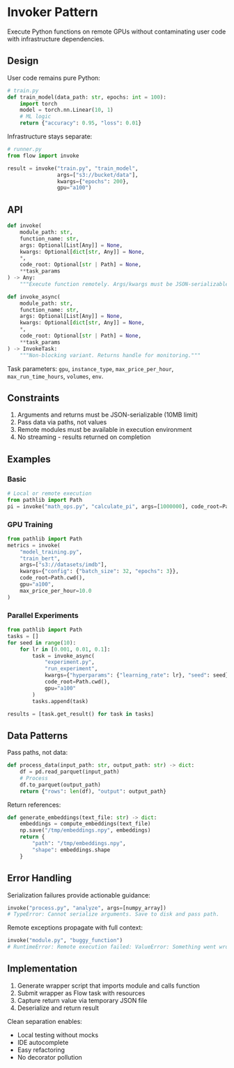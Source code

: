 # Invoker Pattern

Execute Python functions on remote GPUs without contaminating user code with infrastructure dependencies.

## Design

User code remains pure Python:

```python
# train.py
def train_model(data_path: str, epochs: int = 100):
    import torch
    model = torch.nn.Linear(10, 1)
    # ML logic
    return {"accuracy": 0.95, "loss": 0.01}
```

Infrastructure stays separate:

```python
# runner.py
from flow import invoke

result = invoke("train.py", "train_model", 
                args=["s3://bucket/data"],
                kwargs={"epochs": 200},
                gpu="a100")
```

## API

```python
def invoke(
    module_path: str,
    function_name: str,
    args: Optional[List[Any]] = None,
    kwargs: Optional[dict[str, Any]] = None,
    *,
    code_root: Optional[str | Path] = None,
    **task_params
) -> Any:
    """Execute function remotely. Args/kwargs must be JSON-serializable."""

def invoke_async(
    module_path: str,
    function_name: str,
    args: Optional[List[Any]] = None,
    kwargs: Optional[dict[str, Any]] = None,
    *,
    code_root: Optional[str | Path] = None,
    **task_params
) -> InvokeTask:
    """Non-blocking variant. Returns handle for monitoring."""
```

Task parameters: `gpu`, `instance_type`, `max_price_per_hour`, `max_run_time_hours`, `volumes`, `env`.

## Constraints

1. Arguments and returns must be JSON-serializable (10MB limit)
2. Pass data via paths, not values
3. Remote modules must be available in execution environment
4. No streaming - results returned on completion

## Examples

### Basic

```python
# Local or remote execution
from pathlib import Path
pi = invoke("math_ops.py", "calculate_pi", args=[1000000], code_root=Path.cwd())
```

### GPU Training

```python
from pathlib import Path
metrics = invoke(
    "model_training.py",
    "train_bert",
    args=["s3://datasets/imdb"],
    kwargs={"config": {"batch_size": 32, "epochs": 3}},
    code_root=Path.cwd(),
    gpu="a100",
    max_price_per_hour=10.0
)
```

### Parallel Experiments

```python
from pathlib import Path
tasks = []
for seed in range(10):
    for lr in [0.001, 0.01, 0.1]:
        task = invoke_async(
            "experiment.py",
            "run_experiment",
            kwargs={"hyperparams": {"learning_rate": lr}, "seed": seed},
            code_root=Path.cwd(),
            gpu="a100"
        )
        tasks.append(task)

results = [task.get_result() for task in tasks]
```

## Data Patterns

Pass paths, not data:

```python
def process_data(input_path: str, output_path: str) -> dict:
    df = pd.read_parquet(input_path)
    # Process
    df.to_parquet(output_path)
    return {"rows": len(df), "output": output_path}
```

Return references:

```python
def generate_embeddings(text_file: str) -> dict:
    embeddings = compute_embeddings(text_file)
    np.save("/tmp/embeddings.npy", embeddings)
    return {
        "path": "/tmp/embeddings.npy",
        "shape": embeddings.shape
    }
```

## Error Handling

Serialization failures provide actionable guidance:

```python
invoke("process.py", "analyze", args=[numpy_array])
# TypeError: Cannot serialize arguments. Save to disk and pass path.
```

Remote exceptions propagate with full context:

```python
invoke("module.py", "buggy_function")
# RuntimeError: Remote execution failed: ValueError: Something went wrong
```

## Implementation

1. Generate wrapper script that imports module and calls function
2. Submit wrapper as Flow task with resources
3. Capture return value via temporary JSON file
4. Deserialize and return result

Clean separation enables:
- Local testing without mocks
- IDE autocomplete
- Easy refactoring
- No decorator pollution